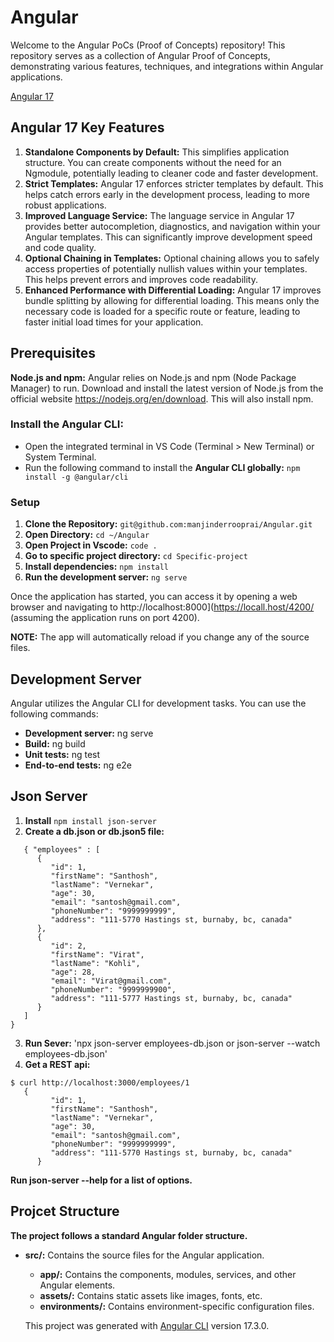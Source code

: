 # Angular
Welcome to the Angular PoCs (Proof of Concepts) repository! This repository serves as a collection of Angular Proof of Concepts, demonstrating various features, techniques, and integrations within Angular applications.

[Angular 17](https://angular.dev/)

## Angular 17 Key Features
1. **Standalone Components by Default:** This simplifies application structure. You can create components without the need for an Ngmodule, potentially leading to cleaner code and faster development.
2. **Strict Templates:** Angular 17 enforces stricter templates by default. This helps catch errors early in the development process, leading to more robust applications.
3. **Improved Language Service:** The language service in Angular 17 provides better autocompletion, diagnostics, and navigation within your Angular templates. This can significantly improve development speed and code quality.
4. **Optional Chaining in Templates:** Optional chaining allows you to safely access properties of potentially nullish values within your templates. This helps prevent errors and improves code readability.
5. **Enhanced Performance with Differential Loading:** Angular 17 improves bundle splitting by allowing for differential loading. This means only the necessary code is loaded for a specific route or feature, leading to faster initial load times for your application.
   
## Prerequisites
**Node.js and npm:** Angular relies on Node.js and npm (Node Package Manager) to run. Download and install the latest version of Node.js from the official website https://nodejs.org/en/download. This will also install npm.

### Install the Angular CLI:
- Open the integrated terminal in VS Code (Terminal > New Terminal) or System Terminal.
- Run the following command to install the **Angular CLI globally:**
  `npm install -g @angular/cli`

### Setup
1. **Clone the Repository:**
   `git@github.com:manjinderrooprai/Angular.git`
2. **Open Directory:**
   `cd ~/Angular`
3. **Open Project in Vscode:**
   `code .`
4. **Go to specific project directory:**
   `cd Specific-project`
5. **Install dependencies:**
   `npm install`
6. **Run the development server:**
   `ng serve`
   
Once the application has started, you can access it by opening a web browser and navigating to http://localhost:8000](https://locall.host/4200/ (assuming the application runs on port 4200).

**NOTE:** The app will automatically reload if you change any of the source files.

## Development Server
Angular utilizes the Angular CLI for development tasks. You can use the following commands:

* **Development server:** ng serve
* **Build:** ng build
* **Unit tests:** ng test
* **End-to-end tests:** ng e2e

## Json Server
1. **Install** `npm install json-server`
2. **Create a db.json or db.json5 file:**
```
   { "employees" : [
      {
         "id": 1,
         "firstName": "Santhosh",
         "lastName": "Vernekar",
         "age": 30,
         "email": "santosh@gmail.com",
         "phoneNumber": "9999999999",
         "address": "111-5770 Hastings st, burnaby, bc, canada"
      },
      {
         "id": 2,
         "firstName": "Virat",
         "lastName": "Kohli",
         "age": 28,
         "email": "Virat@gmail.com",
         "phoneNumber": "9999999900",
         "address": "111-5777 Hastings st, burnaby, bc, canada"
      }
   ]
}
```
3. **Run Sever:** 'npx json-server employees-db.json or json-server --watch employees-db.json' 
4. **Get a REST api:**
```
$ curl http://localhost:3000/employees/1
   {
         "id": 1,
         "firstName": "Santhosh",
         "lastName": "Vernekar",
         "age": 30,
         "email": "santosh@gmail.com",
         "phoneNumber": "9999999999",
         "address": "111-5770 Hastings st, burnaby, bc, canada"
      }
```
**Run json-server --help for a list of options.**

## Projcet Structure
**The project follows a standard Angular folder structure.**
- **src/:** Contains the source files for the Angular application.
    - **app/:** Contains the components, modules, services, and other Angular elements.
    - **assets/:** Contains static assets like images, fonts, etc.
    - **environments/:** Contains environment-specific configuration files.

    This project was generated with [Angular CLI](https://github.com/angular/angular-cli) version 17.3.0.
